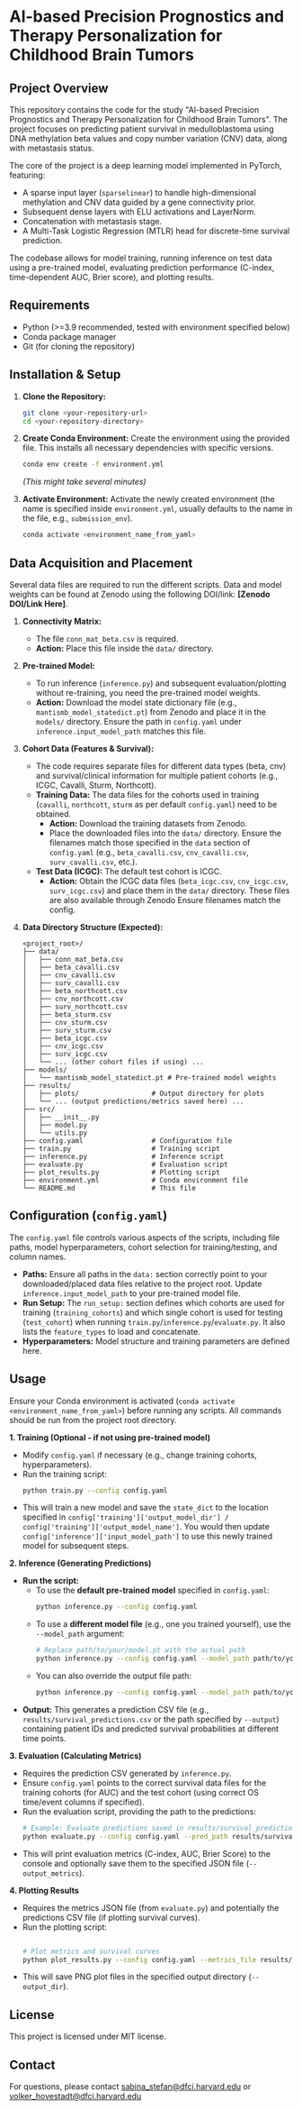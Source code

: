 # AI-based Precision Prognostics and Therapy Personalization for Childhood Brain Tumors

## Project Overview

This repository contains the code for the study "AI-based Precision Prognostics and Therapy Personalization for Childhood Brain Tumors". The project focuses on predicting patient survival in medulloblastoma using DNA methylation beta values and copy number variation (CNV) data, along with metastasis status.

The core of the project is a deep learning model implemented in PyTorch, featuring:
* A sparse input layer (`sparselinear`) to handle high-dimensional methylation and CNV data guided by a gene connectivity prior.
* Subsequent dense layers with ELU activations and LayerNorm.
* Concatenation with metastasis stage.
* A Multi-Task Logistic Regression (MTLR) head for discrete-time survival prediction.

The codebase allows for model training, running inference on test data using a pre-trained model, evaluating prediction performance (C-index, time-dependent AUC, Brier score), and plotting results.

## Requirements

* Python (>=3.9 recommended, tested with environment specified below)
* Conda package manager
* Git (for cloning the repository)

## Installation & Setup

1.  **Clone the Repository:**
    ```bash
    git clone <your-repository-url>
    cd <your-repository-directory>
    ```

2.  **Create Conda Environment:** Create the environment using the provided file. This installs all necessary dependencies with specific versions.
    ```bash
    conda env create -f environment.yml
    ```
    *(This might take several minutes)*

3.  **Activate Environment:** Activate the newly created environment (the name is specified inside `environment.yml`, usually defaults to the name in the file, e.g., `submission_env`).
    ```bash
    conda activate <environment_name_from_yaml>
    ```

## Data Acquisition and Placement

Several data files are required to run the different scripts. Data and model weights can be found at Zenodo using the following DOI/link: **[Zenodo DOI/Link Here]**.

1.  **Connectivity Matrix:**
    * The file `conn_mat_beta.csv` is required.
    * **Action:** Place this file inside the `data/` directory.

2.  **Pre-trained Model:**
    * To run inference (`inference.py`) and subsequent evaluation/plotting without re-training, you need the pre-trained model weights.
    * **Action:** Download the model state dictionary file (e.g., `mantismb_model_statedict.pt`) from Zenodo and place it in the `models/` directory. Ensure the path in `config.yaml` under `inference.input_model_path` matches this file.

3.  **Cohort Data (Features & Survival):**
    * The code requires separate files for different data types (beta, cnv) and survival/clinical information for multiple patient cohorts (e.g., ICGC, Cavalli, Sturm, Northcott).
    * **Training Data:** The data files for the cohorts used in training (`cavalli`, `northcott`, `sturm` as per default `config.yaml`) need to be obtained.
        * **Action:** Download the training datasets from Zenodo.
        * Place the downloaded files into the `data/` directory. Ensure the filenames match those specified in the `data` section of `config.yaml` (e.g., `beta_cavalli.csv`, `cnv_cavalli.csv`, `surv_cavalli.csv`, etc.).
    * **Test Data (ICGC):** The default test cohort is ICGC.
        * **Action:** Obtain the ICGC data files (`beta_icgc.csv`, `cnv_icgc.csv`, `surv_icgc.csv`) and place them in the `data/` directory. These files are also available through Zenodo Ensure filenames match the config.

4.  **Data Directory Structure (Expected):**
    ```
    <project_root>/
    ├── data/
    │   ├── conn_mat_beta.csv       
    │   ├── beta_cavalli.csv       
    │   ├── cnv_cavalli.csv
    │   ├── surv_cavalli.csv
    │   ├── beta_northcott.csv
    │   ├── cnv_northcott.csv
    │   ├── surv_northcott.csv
    │   ├── beta_sturm.csv
    │   ├── cnv_sturm.csv
    │   ├── surv_sturm.csv
    │   ├── beta_icgc.csv           
    │   ├── cnv_icgc.csv
    │   ├── surv_icgc.csv
    │   └── ... (other cohort files if using) ...
    ├── models/
    │   └── mantismb_model_statedict.pt # Pre-trained model weights
    ├── results/
    │   ├── plots/                  # Output directory for plots
    │   └── ... (output predictions/metrics saved here) ...
    ├── src/
    │   ├── __init__.py
    │   ├── model.py
    │   └── utils.py
    ├── config.yaml                 # Configuration file
    ├── train.py                    # Training script
    ├── inference.py                # Inference script
    ├── evaluate.py                 # Evaluation script
    ├── plot_results.py             # Plotting script
    ├── environment.yml             # Conda environment file
    └── README.md                   # This file
    ```

## Configuration (`config.yaml`)

The `config.yaml` file controls various aspects of the scripts, including file paths, model hyperparameters, cohort selection for training/testing, and column names.

* **Paths:** Ensure all paths in the `data:` section correctly point to your downloaded/placed data files relative to the project root. Update `inference.input_model_path` to your pre-trained model file.
* **Run Setup:** The `run_setup:` section defines which cohorts are used for training (`training_cohorts`) and which single cohort is used for testing (`test_cohort`) when running `train.py`/`inference.py`/`evaluate.py`. It also lists the `feature_types` to load and concatenate.
* **Hyperparameters:** Model structure and training parameters are defined here.

## Usage

Ensure your Conda environment is activated (`conda activate <environment_name_from_yaml>`) before running any scripts. All commands should be run from the project root directory.

**1. Training (Optional - if not using pre-trained model)**

* Modify `config.yaml` if necessary (e.g., change training cohorts, hyperparameters).
* Run the training script:
    ```bash
    python train.py --config config.yaml
    ```
* This will train a new model and save the `state_dict` to the location specified in `config['training']['output_model_dir'] / config['training']['output_model_name']`. You would then update `config['inference']['input_model_path']` to use this newly trained model for subsequent steps.

**2. Inference (Generating Predictions)**
* **Run the script:**
    * To use the **default pre-trained model** specified in `config.yaml`:
        ```bash
        python inference.py --config config.yaml
        ```
    * To use a **different model file** (e.g., one you trained yourself), use the `--model_path` argument:
        ```bash
        # Replace path/to/your/model.pt with the actual path
        python inference.py --config config.yaml --model_path path/to/your/model_statedict.pt
        ```
    * You can also override the output file path:
        ```bash
        python inference.py --config config.yaml --model_path path/to/your/model_statedict.pt --output results/my_custom_predictions.csv
        ```
* **Output:** This generates a prediction CSV file (e.g., `results/survival_predictions.csv` or the path specified by `--output`) containing patient IDs and predicted survival probabilities at different time points.

**3. Evaluation (Calculating Metrics)**

* Requires the prediction CSV generated by `inference.py`.
* Ensure `config.yaml` points to the correct survival data files for the training cohorts (for AUC) and the test cohort (using correct OS time/event columns if specified).
* Run the evaluation script, providing the path to the predictions:
    ```bash
    # Example: Evaluate predictions saved in results/survival_predictions.csv
    python evaluate.py --config config.yaml --pred_path results/survival_predictions.csv --output_metrics results/evaluation_metrics.json
    ```
* This will print evaluation metrics (C-index, AUC, Brier Score) to the console and optionally save them to the specified JSON file (`--output_metrics`).

**4. Plotting Results**

* Requires the metrics JSON file (from `evaluate.py`) and potentially the predictions CSV file (if plotting survival curves).
* Run the plotting script:
    ```bash
 
    # Plot metrics and survival curves
    python plot_results.py --config config.yaml --metrics_file results/evaluation_metrics.json --plot_survival --predictions_file results/survival_predictions.csv --output_dir results/plots
    ```
* This will save PNG plot files in the specified output directory (`--output_dir`).

## License

This project is licensed under MIT license.

## Contact

For questions, please contact sabina_stefan@dfci.harvard.edu or volker_hovestadt@dfci.harvard.edu
